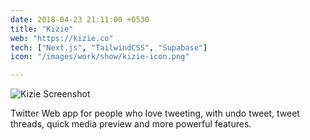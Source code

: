 ```yaml
---
date: 2018-04-23 21:11:00 +0530
title: "Kizie"
web: "https://kizie.co"
tech: ["Next.js", "TailwindCSS", "Supabase"]
icon: "/images/work/show/kizie-icon.png"

---
```


![Kizie Screenshot](/images/work/show/kizie-app.png)

Twitter Web app for people who love tweeting, with undo tweet, tweet threads, quick media preview and more powerful features.